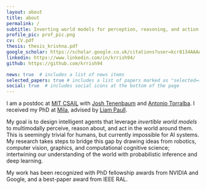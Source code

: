 ```yaml
---
layout: about
title: about
permalink: /
subtitle: Inverting world models for perception, reasoning, and action
profile_pic: prof_pic.png
cv: CV.pdf
thesis: thesis_krishna.pdf
google_scholar: https://scholar.google.co.uk/citations?user=kcr8134AAAAJ
linkedin: https://www.linkedin.com/in/krrish94/
github: https://github.com/krrish94

news: true  # includes a list of news items
selected_papers: true # includes a list of papers marked as "selected={true}"
social: true  # includes social icons at the bottom of the page
---
```


I am a postdoc at [MIT CSAIL](https://www.csail.mit.edu/) with [Josh Tenenbaum](http://web.mit.edu/cocosci/josh.html) and [Antonio Torralba](https://web.mit.edu/torralba/www/). I received my PhD at [Mila](https://mila.quebec/en/), advised by [Liam Paull](http://liampaull.ca/).

My goal is to design intelligent agents that leverage *invertible world models* to multimodally perceive, reason about, and act in the world around them. This is seemingly trivial for humans, but currently impossible for AI systems. My research takes steps to bridge this gap by drawing ideas from robotics, computer vision, graphics, and computational cognitive science; intertwining our understanding of the world with probabilistic inference and deep learning.

My work has been recognized with PhD fellowship awards from NVIDIA and Google, and a best-paper award from IEEE RAL.
